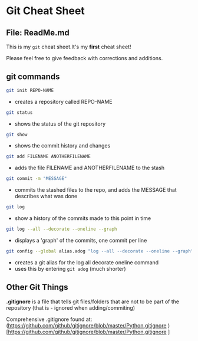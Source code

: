 # Git Cheat Sheet 
## File: ReadMe.md 

This is my `git` cheat sheet.It's my **first** cheat sheet!

Please feel free to give feedback with corrections and additions.

## git commands

```bash
git init REPO-NAME
```
- creates a repository called REPO-NAME

```bash
git status
```
- shows the status of the git repository

```bash
git show
```
- shows the commit history and changes

```bash
git add FILENAME ANOTHERFILENAME
```
- adds the file FILENAME and ANOTHERFILENAME to the stash

```bash
git commit -m "MESSAGE"
```
- commits the stashed files to the repo, and adds 
the MESSAGE that describes what was done

```bash
git log
```
- show a history of the commits made to this point in time

```bash
git log --all --decorate --oneline --graph
```
- displays a 'graph' of the commits, one commit per line

```bash
git config --global alias.adog "log --all --decorate --oneline --graph"
```
- creates a git alias for the log all decorate oneline command 
- uses this by entering `git adog` (much shorter) 



## Other Git Things

**.gitignore** is a file that tells git files/folders that are
not to be part of the repository (that is - ignored when 
adding/commiting)

Comprehensive .gitignore found at:
(https://github.com/github/gitignore/blob/master/Python.gitignore )[https://github.com/github/gitignore/blob/master/Python.gitignore ]
